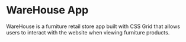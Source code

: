 # WareHouse App

WareHouse is a furniture retail store app built with CSS Grid that allows users to interact with the website when viewing furniture products.
